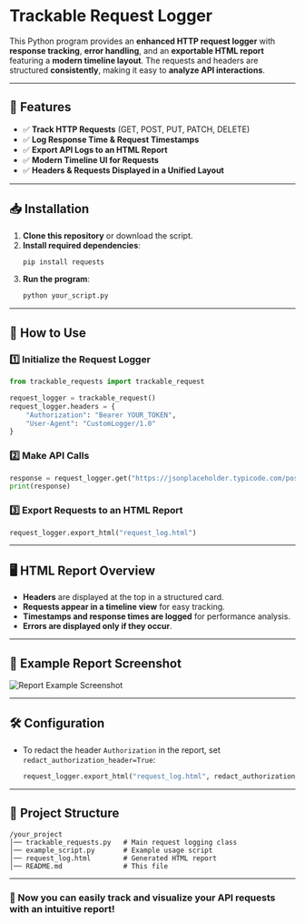 # **Trackable Request Logger**

This Python program provides an **enhanced HTTP request logger** with **response tracking**, **error handling**, and an **exportable HTML report** featuring a **modern timeline layout**. The requests and headers are structured **consistently**, making it easy to **analyze API interactions**.

---

## **📌 Features**
- ✅ **Track HTTP Requests** (GET, POST, PUT, PATCH, DELETE)
- ✅ **Log Response Time & Request Timestamps**
- ✅ **Export API Logs to an HTML Report**
- ✅ **Modern Timeline UI for Requests**
- ✅ **Headers & Requests Displayed in a Unified Layout**

---

## **📥 Installation**
1. **Clone this repository** or download the script.
2. **Install required dependencies**:
   ```bash
   pip install requests
   ```
3. **Run the program**:
   ```bash
   python your_script.py
   ```

---

## **🚀 How to Use**
### **1️⃣ Initialize the Request Logger**
```python
from trackable_requests import trackable_request

request_logger = trackable_request()
request_logger.headers = {
    "Authorization": "Bearer YOUR_TOKEN",
    "User-Agent": "CustomLogger/1.0"
}
```

### **2️⃣ Make API Calls**
```python
response = request_logger.get("https://jsonplaceholder.typicode.com/posts/1")
print(response)
```

### **3️⃣ Export Requests to an HTML Report**
```python
request_logger.export_html("request_log.html")
```

---

## **🖥️ HTML Report Overview**
- **Headers** are displayed at the top in a structured card.
- **Requests appear in a timeline view** for easy tracking.
- **Timestamps and response times are logged** for performance analysis.
- **Errors are displayed only if they occur**.

---

## **📌 Example Report Screenshot**
![Report Example Screenshot](https://github.com/user-attachments/assets/1573b035-9080-447b-a7ae-48cf4009cdc0)

---

## **🛠️ Configuration**
- To redact the header `Authorization` in the report, set `redact_authorization_header=True`:
  ```python
  request_logger.export_html("request_log.html", redact_authorization_header=True)
  ```
---

## **📂 Project Structure**
```
/your_project
│── trackable_requests.py   # Main request logging class
│── example_script.py       # Example usage script
│── request_log.html        # Generated HTML report
│── README.md               # This file
```

---

### **🚀 Now you can easily track and visualize your API requests with an intuitive report!**
